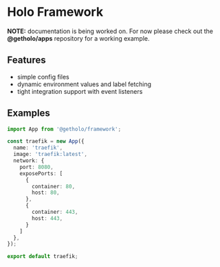 # Holo Framework
**NOTE:** documentation is being worked on. For now please check out the **@getholo/apps** repository for a working example.

## Features
- simple config files
- dynamic environment values and label fetching
- tight integration support with event listeners

## Examples
```ts
import App from '@getholo/framework';

const traefik = new App({
  name: 'traefik',
  image: 'traefik:latest',
  network: {
    port: 8080,
    exposePorts: [
      {
        container: 80,
        host: 80,
      },
      {
        container: 443,
        host: 443,
      }
    ]
  },
});

export default traefik;
```
